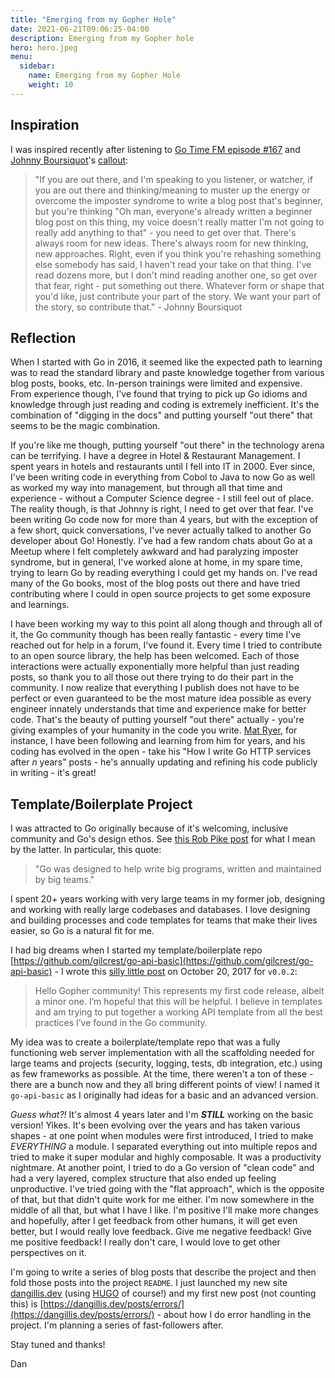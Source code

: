 ```yaml
---
title: "Emerging from my Gopher Hole"
date: 2021-06-21T09:06:25-04:00
description: Emerging from my Gopher hole
hero: hero.jpeg
menu:
  sidebar:
    name: Emerging from my Gopher Hole
    weight: 10
---
```


## Inspiration

I was inspired recently after listening to [Go Time FM episode #167](https://changelog.com/gotime/167) and [Johnny Boursiquot](https://www.jboursiquot.com/)'s [callout](https://changelog.com/gotime/167#t=50:41):

> "If you are out there, and I'm speaking to you listener, or watcher, if you are out there and thinking/meaning to muster up the energy or overcome the imposter syndrome to write a blog post that's beginner, but you're thinking "Oh man, everyone's already written a beginner blog post on this thing, my voice doesn't really matter I'm not going to really add anything to that" - you need to get over that. There's always room for new ideas. There's always room for new thinking, new approaches. Right, even if you think you're rehashing something else somebody has said, I haven't read your take on that thing. I've read dozens more, but I don't mind reading another one, so get over that fear, right - put something out there. Whatever form or shape that you'd like, just contribute your part of the story. We want your part of the story, so contribute that." - Johnny Boursiquot

## Reflection

When I started with Go in 2016, it seemed like the expected path to learning was to read the standard library and paste knowledge together from various blog posts, books, etc. In-person trainings were limited and expensive. From experience though, I've found that trying to pick up Go idioms and knowledge through just reading and coding is extremely inefficient. It's the combination of "digging in the docs" and putting yourself "out there" that seems to be the magic combination.

If you're like me though, putting yourself "out there" in the technology arena can be terrifying. I have a degree in Hotel & Restaurant Management. I spent years in hotels and restaurants until I fell into IT in 2000. Ever since, I've been writing code in everything from Cobol to Java to now Go as well as worked my way into management, but through all that time and experience - without a Computer Science degree - I still feel out of place. The reality though, is that Johnny is right, I need to get over that fear. I've been writing Go code now for more than 4 years, but with the exception of a few short, quick conversations, I've never actually talked to another Go developer about Go! Honestly. I've had a few random chats about Go at a Meetup where I felt completely awkward and had paralyzing imposter syndrome, but in general, I've worked alone at home, in my spare time, trying to learn Go by reading everything I could get my hands on. I've read many of the Go books, most of the blog posts out there and have tried contributing where I could in open source projects to get some exposure and learnings.

I have been working my way to this point all along though and through all of it, the Go community though has been really fantastic - every time I've reached out for help in a forum, I've found it. Every time I tried to contribute to an open source library, the help has been welcomed. Each of those interactions were actually exponentially more helpful than just reading posts, so thank you to all those out there trying to do their part in the community. I now realize that everything I publish does not have to be perfect or even guaranteed to be the most mature idea possible as every engineer innately understands that time and experience make for better code. That's the beauty of putting yourself "out there" actually - you're giving examples of your humanity in the code you write. [Mat Ryer](https://twitter.com/matryer), for instance, I have been following and learning from him for years, and his coding has evolved in the open - take his "How I write Go HTTP services after *n* years" posts - he's annually updating and refining his code publicly in writing - it's great!

## Template/Boilerplate Project

I was attracted to Go originally because of it's welcoming, inclusive community and Go's design ethos. See [this Rob Pike post](https://commandcenter.blogspot.com/2012/06/less-is-exponentially-more.html) for what I mean by the latter. In particular, this quote:

> "Go was designed to help write big programs, written and maintained by big teams."

I spent 20+ years working with very large teams in my former job, designing and working with really large codebases and databases. I love designing and building processes and code templates for teams that make their lives easier, so Go is a natural fit for me.

I had big dreams when I started my template/boilerplate repo [https://github.com/gilcrest/go-api-basic](https://github.com/gilcrest/go-api-basic) - I wrote this [silly little post](https://dangillis.dev/posts/archive/go-api-template/) on October 20, 2017 for `v0.0.2`:

> Hello Gopher community! This represents my first code release, albeit a minor one. I’m hopeful that this will be helpful. I believe in templates and am trying to put together a working API template from all the best practices I’ve found in the Go community.

My idea was to create a boilerplate/template repo that was a fully functioning web server implementation with all the scaffolding needed for large teams and projects (security, logging, tests, db integration, etc.) using as few frameworks as possible. At the time, there weren't a ton of these - there are a bunch now and they all bring different points of view! I named it `go-api-basic` as I originally had ideas for a basic and an advanced version.

*Guess what?!* It's almost 4 years later and I'm ***STILL*** working on the basic version! Yikes. It's been evolving over the years and has taken various shapes - at one point when modules were first introduced, I tried to make *EVERYTHING* a module. I separated everything out into multiple repos and tried to make it super modular and highly composable. It was a productivity nightmare. At another point, I tried to do a Go version of "clean code" and had a very layered, complex structure that also ended up feeling unproductive. I've tried going with the "flat approach", which is the opposite of that, but that didn't quite work for me either. I'm now somewhere in the middle of all that, but what I have I like. I'm positive I'll make more changes and hopefully, after I get feedback from other humans, it will get even better, but I would really love feedback. Give me negative feedback! Give me positive feedback! I really don't care, I would love to get other perspectives on it.

I'm going to write a series of blog posts that describe the project and then fold those posts into the project `README`. I just launched my new site [dangillis.dev](https://dangillis.dev/) (using [HUGO](https://gohugo.io/) of course!) and my first new post (not counting this) is [https://dangillis.dev/posts/errors/](https://dangillis.dev/posts/errors/) - about how I do error handling in the project. I'm planning a series of fast-followers after.

Stay tuned and thanks!

Dan
